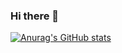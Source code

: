 ### Hi there 👋
[![Anurag's GitHub stats](https://github-readme-stats.vercel.app/api?username=bearfrommars)](https://github.com/anuraghazra/github-readme-stats)

<!--
**BearFromMars/BearFromMars** is a ✨ _special_ ✨ repository because its `README.md` (this file) appears on your GitHub profile.

Here are some ideas to get you started:

- 🔭 I’m currently working on ...
- 🌱 I’m currently learning ...
- 👯 I’m looking to collaborate on ...
- 🤔 I’m looking for help with ...
- 💬 Ask me about ...
- 📫 How to reach me: ...
- 😄 Pronouns: ...
- ⚡ Fun fact: ...
-->
